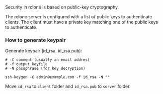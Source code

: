 Security in rclone is based on public-key cryptography. 

The rclone server is configured with a list of public keys to authenticate clients.
The client must have a private key matching one of the public keys to authenticate.

### How to generate keypair

Generate keypair (id_rsa, id_rsa.pub):

    # -C comment (usually an email addres)
    # -f output keyfile
    # -N passphrase (for key decryption)
    
    ssh-keygen -C admin@example.com -f id_rsa -N ""

Move `id_rsa` to `client` folder and `id_rsa.pub` to `server` folder.
